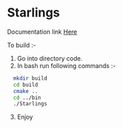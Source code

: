 # Starlings

Documentation link [Here](https://github.com/ankurshaswat/Starlings/blob/master/docs/html/index.html)


To build :-
1. Go into directory code.
2. In bash run following commands :-
  ```bash
    mkdir build
    cd build
    cmake ..
    cd ../bin
    ./Starlings 
  ```
3. Enjoy
